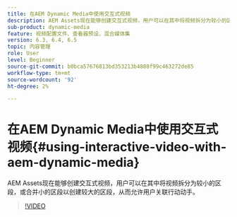 ```yaml
---
title: 在AEM Dynamic Media中使用交互式视频
description: AEM Assets现在能够创建交互式视频，用户可以在其中将视频拆分为较小的区段，或合并小的区段以创建较大的区段，从而允许用户关联行动动手。
sub-product: dynamic-media
feature: 视频配置文件、查看器预设、混合媒体集
version: 6.3, 6.4, 6.5
topic: 内容管理
role: User
level: Beginner
source-git-commit: b0bca57676813bd353213b4808f99c463272de85
workflow-type: tm+mt
source-wordcount: '92'
ht-degree: 2%

---
```



# 在AEM Dynamic Media中使用交互式视频{#using-interactive-video-with-aem-dynamic-media}

AEM Assets现在能够创建交互式视频，用户可以在其中将视频拆分为较小的区段，或合并小的区段以创建较大的区段，从而允许用户关联行动动手。

>[!VIDEO](https://video.tv.adobe.com/v/16516/?quality=9&learn=on)
